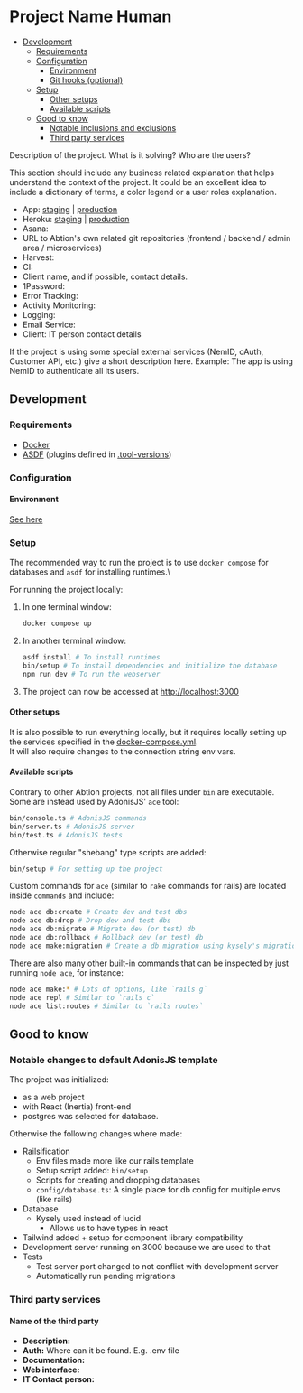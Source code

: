 # Project Name Human

- [Development](#development)
  - [Requirements](#requirements)
  - [Configuration](#configuration)
    - [Environment](#environment)
    - [Git hooks (optional)](#git-hooks-optional)
  - [Setup](#setup)
    - [Other setups](#other-setups)
    - [Available scripts](#available-scripts)
  - [Good to know](#good-to-know)
    - [Notable inclusions and exclusions](#notable-changes-to-default-adonisjs-template)
    - [Third party services](#third-party-services)

Description of the project. What is it solving? Who are the users?

This section should include any business related explanation that helps understand the context of the project. It could be an excellent idea to include a dictionary of terms, a color legend or a user roles explanation.

- App: [staging](https://<project-name-param>-staging.herokuapp.com/) | [production](https://<project-name-param>-production.herokuapp.com/)
- Heroku: [staging](https://dashboard.heroku.com/apps/<project-name-param>-staging) | [production](https://dashboard.heroku.com/apps/<project-name-param>-production)
- Asana:
- URL to Abtion's own related git repositories (frontend / backend / admin area / microservices)
- Harvest:
- CI:
- Client name, and if possible, contact details.
- 1Password:
- Error Tracking:
- Activity Monitoring:
- Logging:
- Email Service:
- Client: IT person contact details

If the project is using some special external services (NemID, oAuth, Customer API, etc.) give a short description here.
Example: The app is using NemID to authenticate all its users.

## Development

### Requirements

- [Docker](https://www.docker.com/get-started/)
- [ASDF](https://asdf-vm.com/guide/getting-started.html) (plugins defined in [.tool-versions](./.tool-versions))

### Configuration

#### Environment

[See here](https://docs.adonisjs.com/guides/getting-started/environment-variables#all-other-dot-env-files)

### Setup

The recommended way to run the project is to use `docker compose` for databases and `asdf` for installing runtimes.\

For running the project locally:

1. In one terminal window:

   ```sh
   docker compose up
   ```

2. In another terminal window:

   ```sh
   asdf install # To install runtimes
   bin/setup # To install dependencies and initialize the database
   npm run dev # To run the webserver
   ```

3. The project can now be accessed at <http://localhost:3000>

#### Other setups

It is also possible to run everything locally, but it requires locally setting up the services specified in the [docker-compose.yml](docker-compose.yml).\
It will also require changes to the connection string env vars.

#### Available scripts

Contrary to other Abtion projects, not all files under `bin` are executable.\
Some are instead used by AdonisJS' `ace` tool:

```sh
bin/console.ts # AdonisJS commands
bin/server.ts # AdonisJS server
bin/test.ts # AdonisJS tests
```

Otherwise regular "shebang" type scripts are added:

```sh
bin/setup # For setting up the project
```

Custom commands for `ace` (similar to `rake` commands for rails) are located inside `commands` and include:

```sh
node ace db:create # Create dev and test dbs
node ace db:drop # Drop dev and test dbs
node ace db:migrate # Migrate dev (or test) db
node ace db:rollback # Rollback dev (or test) db
node ace make:migration # Create a db migration using kysely's migration language
```

There are also many other built-in commands that can be inspected by just running `node ace`, for instance:

```sh
node ace make:* # Lots of options, like `rails g`
node ace repl # Similar to `rails c`
node ace list:routes # Similar to `rails routes`
```

## Good to know

### Notable changes to default AdonisJS template

The project was initialized:

- as a web project
- with React (Inertia) front-end
- postgres was selected for database.

Otherwise the following changes where made:

- Railsification
  - Env files made more like our rails template
  - Setup script added: `bin/setup`
  - Scripts for creating and dropping databases
  - `config/database.ts`: A single place for db config for multiple envs (like rails)
- Database
  - Kysely used instead of lucid
    - Allows us to have types in react
- Tailwind added + setup for component library compatibility
- Development server running on 3000 because we are used to that
- Tests
  - Test server port changed to not conflict with development server
  - Automatically run pending migrations

### Third party services

#### Name of the third party

- **Description:**
- **Auth:** Where can it be found. E.g. .env file
- **Documentation:**
- **Web interface:**
- **IT Contact person:**
